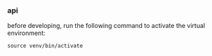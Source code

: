 ### api

before developing, run the following command to activate the virtual environment:

`source venv/bin/activate`